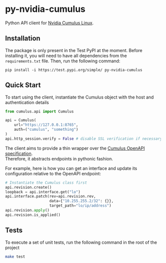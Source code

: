 # py-nvidia-cumulus
Python API client for [Nvidia Cumulus Linux](https://docs.nvidia.com/networking-ethernet-software/cumulus-linux-53/pdf/).

## Installation

The package is only present in the Test PyPI at the moment.
Before installing it, you will need to have all dependencies from the `requirements.txt` file.
Then, run the following command:
```
pip install -i https://test.pypi.org/simple/ py-nvidia-cumulus
```

## Quick Start

To start using the client, instantiate the Cumulus object with the host and authentication details
```python
from cumulus.api import Cumulus

api = Cumulus(
    url="https://127.0.0.1:8765",
    auth=("cumulus", "something")
)
api.http_session.verify = False # disable SSL verification if necessary
```

The client aims to provide a thin wrapper over the [Cumulus OpenAPI specification](https://docs.nvidia.com/networking-ethernet-software/cumulus-linux-53/api/index.html).<br>
Therefore, it abstracts endpoints in pythonic fashion.

For example, here is how you can get an interface and update its configuration relative to the OpenAPI endpoint:
```python
# Instantiate the Cumulus class first
api.revision.create()
loopback = api.interface.get("lo")
api.interface.patch(rev=api.revision.rev,
                    data={"10.255.255.2/32": {}},
                    target_path="lo/ip/address")
api.revision.apply()
api.revision.is_applied()
```

## Tests
To execute a set of unit tests, run the following command in the root of the project
```bash
make test
```
